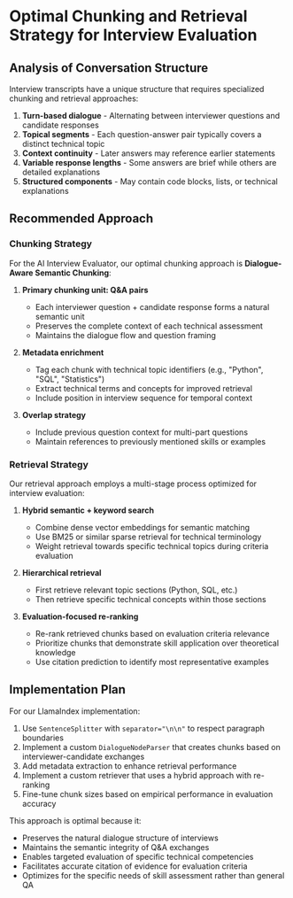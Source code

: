 # Optimal Chunking and Retrieval Strategy for Interview Evaluation

## Analysis of Conversation Structure

Interview transcripts have a unique structure that requires specialized chunking and retrieval approaches:

1. **Turn-based dialogue** - Alternating between interviewer questions and candidate responses
2. **Topical segments** - Each question-answer pair typically covers a distinct technical topic
3. **Context continuity** - Later answers may reference earlier statements
4. **Variable response lengths** - Some answers are brief while others are detailed explanations
5. **Structured components** - May contain code blocks, lists, or technical explanations

## Recommended Approach

### Chunking Strategy

For the AI Interview Evaluator, our optimal chunking approach is **Dialogue-Aware Semantic Chunking**:

1. **Primary chunking unit: Q&A pairs**
   - Each interviewer question + candidate response forms a natural semantic unit
   - Preserves the complete context of each technical assessment
   - Maintains the dialogue flow and question framing

2. **Metadata enrichment**
   - Tag each chunk with technical topic identifiers (e.g., "Python", "SQL", "Statistics")
   - Extract technical terms and concepts for improved retrieval
   - Include position in interview sequence for temporal context

3. **Overlap strategy**
   - Include previous question context for multi-part questions
   - Maintain references to previously mentioned skills or examples

### Retrieval Strategy

Our retrieval approach employs a multi-stage process optimized for interview evaluation:

1. **Hybrid semantic + keyword search**
   - Combine dense vector embeddings for semantic matching
   - Use BM25 or similar sparse retrieval for technical terminology
   - Weight retrieval towards specific technical topics during criteria evaluation

2. **Hierarchical retrieval**
   - First retrieve relevant topic sections (Python, SQL, etc.)
   - Then retrieve specific technical concepts within those sections

3. **Evaluation-focused re-ranking**
   - Re-rank retrieved chunks based on evaluation criteria relevance
   - Prioritize chunks that demonstrate skill application over theoretical knowledge
   - Use citation prediction to identify most representative examples

## Implementation Plan

For our LlamaIndex implementation:

1. Use `SentenceSplitter` with `separator="\n\n"` to respect paragraph boundaries
2. Implement a custom `DialogueNodeParser` that creates chunks based on interviewer-candidate exchanges
3. Add metadata extraction to enhance retrieval performance
4. Implement a custom retriever that uses a hybrid approach with re-ranking
5. Fine-tune chunk sizes based on empirical performance in evaluation accuracy

This approach is optimal because it:
- Preserves the natural dialogue structure of interviews
- Maintains the semantic integrity of Q&A exchanges
- Enables targeted evaluation of specific technical competencies
- Facilitates accurate citation of evidence for evaluation criteria
- Optimizes for the specific needs of skill assessment rather than general QA